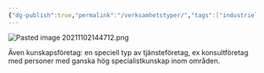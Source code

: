 ```yaml
---
{"dg-publish":true,"permalink":"/verksamhetstyper/","tags":["industriellekonomi"]}
---
```


![Pasted image 20211102144712.png](/img/user/images/Pasted%20image%2020211102144712.png)

Även kunskapsföretag: en speciell typ av tjänsteföretag, ex konsultföretag med personer med ganska hög specialistkunskap inom områden.